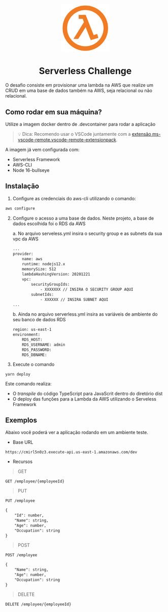 <div align="center"> 
    <img src="assets/images/lambda.png" alt="Logo" width="30%">
    <h1 align="center">Serverless Challenge</h1>
</div>
<p>O desafio consiste em provisionar uma lambda na AWS que realize um CRUD em uma base de dados também na AWS, seja relacional ou não relacional.</p>

## Como rodar em sua máquina?

Utilize a imagem docker dentro de .devcontainer para rodar a aplicação


> :bulb: Dica: Recomendo usar o VSCode juntamente com a <a href="https://marketplace.visualstudio.com/items?itemName=ms-vscode-remote.remote-containers">extensão ms-vscode-remote.vscode-remote-extensionpack</a>.

A imagem já vem configurada com:
* Serverless Framework
* AWS-CLI
* Node 16-bullseye

## Instalação

1. Configure as credenciais do aws-cli utilizando o comando:
```sh
aws configure
```
2. Configure o acesso a uma base de dados. Neste projeto, a base de dados escolhida foi o RDS da AWS

    a. No arquivo serveless.yml insira o security group e as subnets da sua vpc da AWS
    ```
    ...
    provider:
        name: aws
        runtime: nodejs12.x
        memorySize: 512
        lambdaHashingVersion: 20201221
        vpc:
            securityGroupIds:
                - XXXXXXX // INSIRA O SECURITY GROUP AQUI
            subnetIds:
                - XXXXXX // INSIRA SUBNET AQUI
    ...
    ```
    b. Ainda no arquivo serverless.yml insira as variáveis de ambiente do seu banco de dados RDS
    ```
    region: us-east-1
    environment:
        RDS_HOST: 
        RDS_USERNAME: admin
        RDS_PASSWORD: 
        RDS_DBNAME: 

    ```
3. Execute o comando 
```
yarn deploy
```

Este comando realiza:
* O _transpile_ do código TypeScript para JavaScrit dentro do diretório dist
* O deploy das funções para a Lambda da AWS utilizando o Serveless Framework

## Exemplos

Abaixo você poderá ver a aplicação rodando em um ambiente teste.

* Base URL
```
https://cmirl5n0z3.execute-api.us-east-1.amazonaws.com/dev
```
* Recursos

>GET
```
GET /employee/{employeeId}
```

>PUT

```
PUT /employee
```

```
{
	"Id": number,
	"Name": string,
	"Age": number,
	"Occupation": string
}
```
>POST

```
POST /employee
```

```
{
	"Name": string,
	"Age": number,
	"Occupation": string
}
```
>DELETE
```
DELETE /employee/{employeeId}
```

